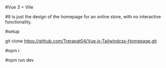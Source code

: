 #Vue 3 + Vite

#It is just the design of the homepage for an online store, with no interactive functionality.

#setup 

git clone https://github.com/Trerapat04/Vue.js-Tailwindcss-Homepage.git

#npm i

#npm run dev
